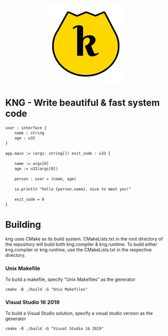 <p align="center">
  <img src="./res/logo_small.png" alt="KNG logo" width="250">
</p>

# KNG - Write beautiful & fast system code



```
user : interface {
    name : string
    age : u32
}

app.main := (args: string[]) exit_code : u32 {

    name := args[0]
    age := u32(args[0])

    person : user = (name, age)

    io.println "hello {person.name}, nice to meet you!"

    exit_code = 0
}

```


# Building

kng uses CMake as its build system. CMakeLists.txt in the root directory of the repository will build both kng.compiler & kng.runtime. To build either kng.compiler or kng.runtime, use the CMakeLists.txt in the respective directory.

### Unix Makefile

To build a makefile, specify "Unix Makefiles" as the generator

```
cmake -B ./build -G "Unix Makefiles"
```

### Visual Studio 16 2019

To build a Visual Studio solution, specify a visual studio version as the generator

```
cmake -B ./build -G "Visual Studio 16 2019"
```